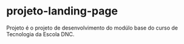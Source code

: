 # projeto-landing-page
Projeto é o projeto de desenvolvimento do modúlo base do curso de Tecnologia da Escola DNC.
